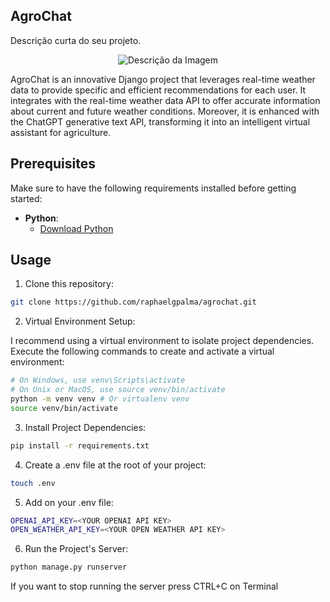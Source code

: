 ## AgroChat 

Descrição curta do seu projeto.

<p align="center">
  <img src="https://github.com/raphaelgpalma/agrochat/blob/main/static/output.png" alt="Descrição da Imagem">
</p>


AgroChat is an innovative Django project that leverages real-time weather data to provide specific and efficient recommendations for each user. It integrates with the real-time weather data API to offer accurate information about current and future weather conditions. Moreover, it is enhanced with the ChatGPT generative text API, transforming it into an intelligent virtual assistant for agriculture.

## Prerequisites

Make sure to have the following requirements installed before getting started:

- **Python**: 
  - [Download Python](https://www.python.org/downloads/)

## Usage

1. Clone this repository:

```bash
git clone https://github.com/raphaelgpalma/agrochat.git
```

2. Virtual Environment Setup:

I recommend using a virtual environment to isolate project dependencies. Execute the following commands to create and activate a virtual environment:

```bash
# On Windows, use venv\Scripts\activate
# On Unix or MacOS, use source venv/bin/activate
python -m venv venv # Or virtualenv venv
source venv/bin/activate
```
3. Install Project Dependencies:

```bash
pip install -r requirements.txt
```

4. Create a .env file at the root of your project:

  ```bash
  touch .env
  ```

 5. Add on your .env file:

  ```bash
  OPENAI_API_KEY=<YOUR OPENAI API KEY>
  OPEN_WEATHER_API_KEY=<YOUR OPEN WEATHER API KEY>
  ```

6. Run the Project's Server:

```bash
python manage.py runserver
```
If you want to stop running the server press CTRL+C on Terminal




   
